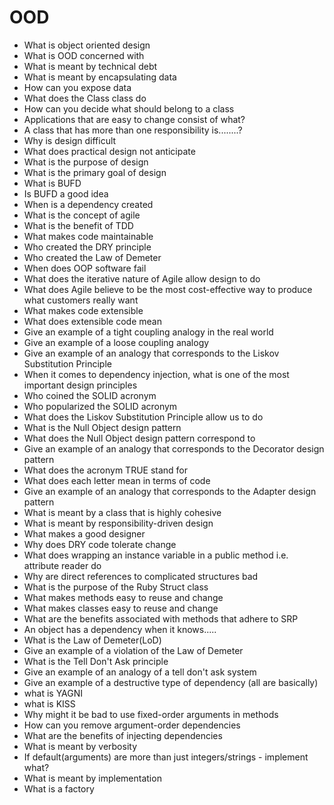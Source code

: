 # OOD

* What is object oriented design
* What is OOD concerned with
* What is meant by technical debt
* What is meant by encapsulating data
* How can you expose data
* What does the Class class do
* How can you decide what should belong to a class
* Applications that are easy to change consist of what?
* A class that has more than one responsibility is........?
* Why is design difficult
* What does practical design not anticipate
* What is the purpose of design
* What is the primary goal of design
* What is BUFD
* Is BUFD a good idea
* When is a dependency created
* What is the concept of agile
* What is the benefit of TDD
* What makes code maintainable
* Who created the DRY principle
* Who created the Law of Demeter
* When does OOP software fail
* What does the iterative nature of Agile allow design to do
* What does Agile believe to be the most cost-effective way to produce what customers really want 
* What makes code extensible
* What does extensible code mean
* Give an example of a tight coupling analogy in the real world
* Give an example of a loose coupling analogy
* Give an example of an analogy that corresponds to the Liskov Substitution Principle
* When it comes to dependency injection, what is one of the most important design principles
* Who coined the SOLID acronym
* Who popularized the SOLID acronym
* What does the Liskov Substitution Principle allow us to do
* What is the Null Object design pattern
* What does the Null Object design pattern correspond to
* Give an example of an analogy that corresponds to the Decorator design pattern
* What  does the acronym TRUE stand for
* What does each letter mean in terms of code
* Give an example of an analogy that corresponds to the Adapter design pattern
* What is meant by a class that is highly cohesive
* What is meant by responsibility-driven design
* What makes a good designer
* Why does DRY code tolerate change
* What does wrapping an instance variable in a public method i.e. attribute reader do
* Why are direct references to complicated structures bad
* What is the purpose of the Ruby Struct class
* What makes methods easy to reuse and change
* What makes classes easy to reuse and change
* What are the benefits associated with methods that adhere to SRP
* An object has a dependency when it knows.....
* What is the Law of Demeter(LoD)
* Give an example of a violation of the Law of Demeter
* What is the Tell Don't Ask principle
* Give an example of an analogy of a tell don't ask system
* Give an example of a destructive type of dependency (all are basically)
* what is YAGNI
* what is KISS
* Why might it be bad to use fixed-order arguments in methods
* How can you remove argument-order dependencies
* What are the benefits of injecting dependencies
* What is meant by verbosity
* If default(arguments) are more than just integers/strings - implement what?
* What is meant by implementation
* What is a factory


